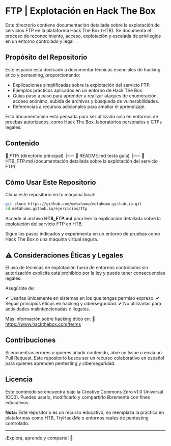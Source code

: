 # FTP | Explotación en Hack The Box

Este directorio contiene documentación detallada sobre la explotación de servicios FTP en la plataforma Hack The Box (HTB). Se documenta el proceso de reconocimiento, acceso, explotación y escalada de privilegios en un entorno controlado y legal.

## Propósito del Repositorio

Este espacio está dedicado a documentar técnicas esenciales de hacking ético y pentesting, proporcionando:

- Explicaciones simplificadas sobre la explotación del servicio FTP.
- Ejemplos prácticos aplicados en un entorno de Hack The Box.
- Guías paso a paso para aprender a realizar ataques de enumeración, acceso anónimo, subida de archivos y búsqueda de vulnerabilidades.
- Referencias a recursos adicionales para ampliar el aprendizaje.

Esta documentación está pensada para ser utilizada solo en entornos de pruebas autorizados, como Hack The Box, laboratorios personales o CTFs legales.

## Contenido

📁 FTP/ (directorio principal)
├── 📄 README.md (esta guía)
├── 📄 HTB_FTP.md (documentación detallada sobre la explotación del servicio FTP)

## Cómo Usar Este Repositorio

Clona este repositorio en tu máquina local:

```bash
git clone https://github.com/metahumo/metahumo.github.io.git
cd metahumo.github.io/ejercicios/ftp
```

Accede al archivo **HTB_FTP.md** para leer la explicación detallada sobre la explotación del servicio FTP en HTB.

Sigue los pasos indicados y experimenta en un entorno de pruebas como Hack The Box o una máquina virtual segura.

## ⚠️ Consideraciones Éticas y Legales

El uso de técnicas de explotación fuera de entornos controlados sin autorización explícita está prohibido por la ley y puede tener consecuencias legales.

Asegúrate de:

✔ Usarlas únicamente en sistemas en los que tengas permiso expreso.
✔ Seguir principios éticos en hacking y ciberseguridad.
✔ No utilizarlas para actividades malintencionadas o ilegales.

Más información sobre hacking ético en:
🔗 https://www.hackthebox.com/terms

## Contribuciones

Si encuentras errores o quieres añadir contenido, abre un Issue o envía un Pull Request. Este repositorio busca ser un recurso colaborativo en español para quienes aprenden pentesting y ciberseguridad.

## Licencia

Este contenido se encuentra bajo la Creative Commons Zero v1.0 Universal (CC0). Puedes usarlo, modificarlo y compartirlo libremente con fines educativos.

**Nota:** Este repositorio es un recurso educativo, no reemplaza la práctica en plataformas como HTB, TryHackMe o entornos reales de pentesting controlado.

---

¡Explora, aprende y comparte! 🚀

